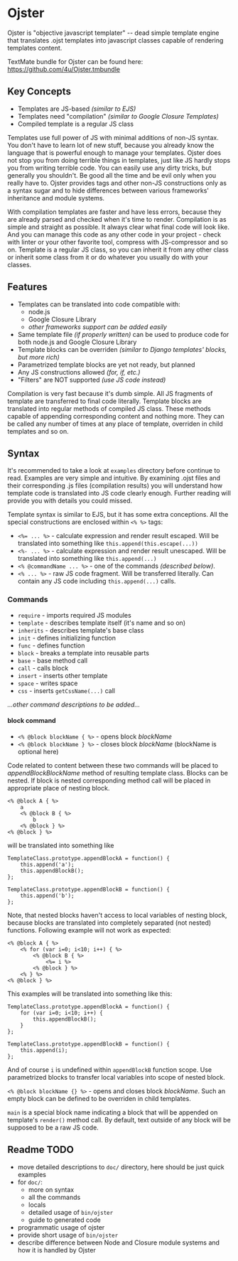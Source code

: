 # Ojster

Ojster is "objective javascript templater" -- dead simple template engine that translates .ojst templates into javascript classes capable of rendering templates content.

TextMate bundle for Ojster can be found here: https://github.com/4u/Ojster.tmbundle

## Key Concepts

* Templates are JS-based _(similar to EJS)_
* Templates need "compilation" _(similar to Google Closure Templates)_
* Compiled template is a regular JS class

Templates use full power of JS with minimal additions of non-JS syntax. You don't have to learn lot of new stuff, because you already know the language that is powerful enough to manage your templates. Ojster does not stop you from doing terrible things in templates, just like JS hardly stops you from writing terrible code. You can easily use any dirty tricks, but generally you shouldn't. Be good all the time and be evil only when you really have to.
Ojster provides tags and other non-JS constructions only as a syntax sugar and to hide differences between various frameworks' inheritance and module systems.

With compilation templates are faster and have less errors, because they are already parsed and checked when it's time to render.
Compilation is as simple and straight as possible. It always clear what final code will look like. And you can manage this code as any other code in your project - check with linter or your other favorite tool, compress with JS-compressor and so on.
Template is a regular JS class, so you can inherit it from any other class or inherit some class from it or do whatever you usually do with your classes.

## Features

* Templates can be translated into code compatible with:
	* node.js
	* Google Closure Library
	* _other frameworks support can be added easily_
* Same template file _(if properly written)_ can be used to produce code for both node.js and Google Closure Library
* Template blocks can be overriden _(similar to Django templates' blocks, but more rich)_
* Parametrized template blocks are yet not ready, but planned
* Any JS constructions allowed _(for, if, etc.)_
* "Filters" are NOT supported _(use JS code instead)_

Compilation is very fast because it's dumb simple. All JS fragments of template are transferred to final code literally. Template blocks are translated into regular methods of compiled JS class. These methods capable of appending corresponding content and nothing more. They can be called any number of times at any place of template, overriden in child templates and so on.

## Syntax

It's recommended to take a look at `examples` directory before continue to read. Examples are very simple and intuitive.
By examining .ojst files and their corresponding .js files (compilation results) you will understand how template code is translated into JS code clearly enough. Further reading will provide you with details you could missed.

Template syntax is similar to EJS, but it has some extra conceptions.
All the special constructions are enclosed within `<% %>` tags:

* `<%= ... %>`  - calculate expression and render result escaped. Will be translated into something like `this.append(this.escape(...))`
* `<%- ... %>`  - calculate expression and render result unescaped. Will be translated into something like `this.append(...)`
* `<% @commandName ... %>`  - one of the commands _(described below)_.
* `<% ... %>` - raw JS code fragment. Will be transferred literally. Can contain any JS code including `this.append(...)` calls.

### Commands

* `require` - imports required JS modules
* `template` - describes template itself (it's name and so on)
* `inherits` - describes template's base class
* `init` - defines initializing function
* `func` - defines function
* `block` - breaks a template into reusable parts
* `base` - base method call
* `call` - calls block
* `insert` - inserts other template
* `space` - writes space
* `css` - inserts `getCssName(...)` call

_...other command descriptions to be added..._

#### block command

* `<% @block blockName { %>` - opens block _blockName_
* `<% @block blockName } %>` - closes block _blockName_ (blockName is optional here)

Code related to content between these two commands will be placed to _appendBlockBlockName_ method of resulting template class.
Blocks can be nested. If block is nested corresponding method call will be placed in appropriate place of nesting block.

	<% @block A { %>
		a
		<% @block B { %>
			b
		<% @block } %>
	<% @block } %>

will be translated into something like

	TemplateClass.prototype.appendBlockA = function() {
		this.append('a');
		this.appendBlockB();
	};

	TemplateClass.prototype.appendBlockB = function() {
		this.append('b');
	};

Note, that nested blocks haven't access to local variables of nesting block, because blocks are translated into completely separated (not nested) functions. Following example will not work as expected:

	<% @block A { %>
		<% for (var i=0; i<10; i++) { %>
			<% @block B { %>
				<%= i %>
			<% @block } %>
		<% } %>
	<% @block } %>

This examples will be translated into something like this:

	TemplateClass.prototype.appendBlockA = function() {
		for (var i=0; i<10; i++) {
			this.appendBlockB();
		}
	};

	TemplateClass.prototype.appendBlockB = function() {
		this.append(i);
	};

And of course `i` is undefined within `appendBlockB` function scope. Use parametrized blocks to transfer local variables into scope of nested block.

`<% @block blockName {} %>` - opens and closes block _blockName_. Such an empty block can be defined to be overriden in child templates.

`main` is a special block name indicating a block that will be appended on template's `render()` method call.
By default, text outside of any block will be supposed to be a raw JS code.


## Readme TODO

* move detailed descriptions to `doc/` directory, here should be just quick examples
* for `doc/`:
	* more on syntax
	* all the commands
	* locals
	* detailed usage of `bin/ojster`
	* guide to generated code
* programmatic usage of ojster
* provide short usage of `bin/ojster`
* describe difference between Node and Closure module systems and how it is handled by Ojster
